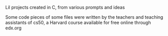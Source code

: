 Lil projects created in C, from various prompts and ideas

Some code pieces of some files were written by the teachers and teaching assistants of cs50, a Harvard course available for free online through edx.org

